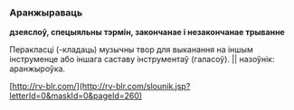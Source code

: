 ### Аранжыраваць
**дзеяслоў, спецыяльны тэрмін, закончанае і незакончанае трыванне**

Перакласці (-кладаць) музычны твор для выканання на іншым інструменце або іншага саставу інструментаў (галасоў). || назоўнік: аранжыроўка.

<a rel="author">[http://rv-blr.com/](http://rv-blr.com/slounik.jsp?letterId=0&maskId=0&pageId=260)</a>
